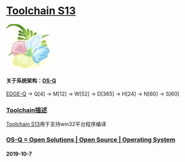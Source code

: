 ﻿# [Toolchain S13](https://github.com/OS-Q/S13)
[![sites](OS-Q/OS-Q.png)](http://www.OS-Q.com)
#### 关于系统架构：[OS-Q](https://github.com/OS-Q/OS-Q)

[EDGE-Q](https://github.com/OS-Q/EDGE-Q) -> Q[4] -> M[12] -> W[52] -> D[365] -> H[24] -> N[60] -> S[60]

### [Toolchain描述](https://github.com/OS-Q/S13/wiki) 

[Toolchain S13](https://github.com/OS-Q/S13)用于支持win32平台程序编译

### [OS-Q = Open Solutions | Open Source |  Operating System ](http://www.OS-Q.com/S13)
####  2019-10-7